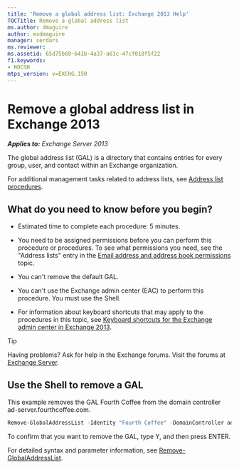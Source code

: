 ```yaml
---
title: 'Remove a global address list: Exchange 2013 Help'
TOCTitle: Remove a global address list
ms.author: dmaguire
author: msdmaguire
manager: serdars
ms.reviewer:
ms.assetid: 65d75b69-641b-4a37-a63c-47cf018f5f22
f1.keywords:
- NOCSH
mtps_version: v=EXCHG.150
---
```


# Remove a global address list in Exchange 2013

_**Applies to:** Exchange Server 2013_

The global address list (GAL) is a directory that contains entries for every group, user, and contact within an Exchange organization.

For additional management tasks related to address lists, see [Address list procedures](address-list-procedures-exchange-2013-help.md).

## What do you need to know before you begin?

- Estimated time to complete each procedure: 5 minutes.

- You need to be assigned permissions before you can perform this procedure or procedures. To see what permissions you need, see the "Address lists" entry in the [Email address and address book permissions](email-address-and-address-book-permissions-exchange-2013-help.md) topic.

- You can't remove the default GAL.

- You can't use the Exchange admin center (EAC) to perform this procedure. You must use the Shell.

- For information about keyboard shortcuts that may apply to the procedures in this topic, see [Keyboard shortcuts for the Exchange admin center in Exchange 2013](keyboard-shortcuts-in-the-exchange-admin-center-2013-help.md).

> [!TIP]
> Having problems? Ask for help in the Exchange forums. Visit the forums at [Exchange Server](https://social.technet.microsoft.com/forums/office/home?category=exchangeserver).

## Use the Shell to remove a GAL

This example removes the GAL Fourth Coffee from the domain controller ad-server.fourthcoffee.com.

```powershell
Remove-GlobalAddressList -Identity "Fourth Coffee" -DomainController ad-server.fourthcoffee.com
```

To confirm that you want to remove the GAL, type Y, and then press ENTER.

For detailed syntax and parameter information, see [Remove-GlobalAddressList](https://docs.microsoft.com/powershell/module/exchange/remove-globaladdresslist).
